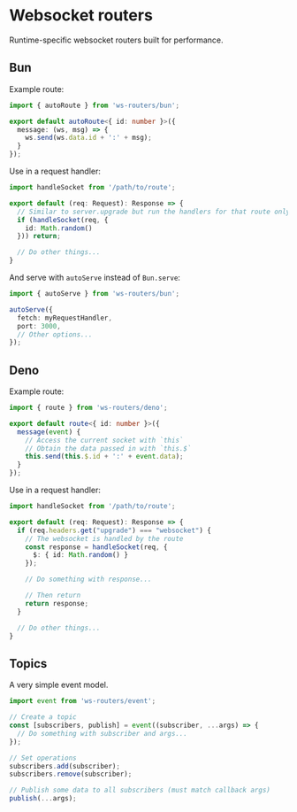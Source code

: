 # Websocket routers
Runtime-specific websocket routers built for performance.

## Bun
Example route:
```ts
import { autoRoute } from 'ws-routers/bun';

export default autoRoute<{ id: number }>({
  message: (ws, msg) => {
    ws.send(ws.data.id + ':' + msg);
  }
});
```

Use in a request handler:
```ts
import handleSocket from '/path/to/route';

export default (req: Request): Response => {
  // Similar to server.upgrade but run the handlers for that route only
  if (handleSocket(req, {
    id: Math.random()
  })) return;

  // Do other things...
}
```

And serve with `autoServe` instead of `Bun.serve`:
```ts
import { autoServe } from 'ws-routers/bun';

autoServe({
  fetch: myRequestHandler,
  port: 3000,
  // Other options...
});
```

## Deno
Example route:
```ts
import { route } from 'ws-routers/deno';

export default route<{ id: number }>({
  message(event) {
    // Access the current socket with `this`
    // Obtain the data passed in with `this.$`
    this.send(this.$.id + ':' + event.data);
  }
});
```

Use in a request handler:
```ts
import handleSocket from '/path/to/route';

export default (req: Request): Response => {
  if (req.headers.get("upgrade") === "websocket") {
    // The websocket is handled by the route
    const response = handleSocket(req, {
      $: { id: Math.random() }
    });

    // Do something with response...

    // Then return
    return response;
  }

  // Do other things...
}
```

## Topics
A very simple event model.
```ts
import event from 'ws-routers/event';

// Create a topic
const [subscribers, publish] = event((subscriber, ...args) => {
  // Do something with subscriber and args...
});

// Set operations
subscribers.add(subscriber);
subscribers.remove(subscriber);

// Publish some data to all subscribers (must match callback args)
publish(...args);
```
